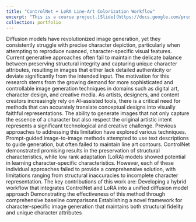 ```yaml
---
title: "ControlNet + LoRA Line-Art Colorization Workflow"
excerpt: "This is a course project.[Slide](https://docs.google.com/presentation/d/1--OoNGXd8Wfc12vTyD4rxgOoaCXto4GL/edit?usp=sharing&ouid=110097611116200166954&rtpof=true&sd=true)[Paper](https://drive.google.com/file/d/1jjJ6YeQM4jzgP4o8op2zyBr9xubnGool/view?usp=sharing)<br/><img src='/images/workflow.png'>"
collection: portfolio
---
```


Diffusion models have revolutionized image generation, yet they consistently struggle with precise character depiction, particularly when attempting to reproduce nuanced, character-specific visual features. Current generative approaches often fail to maintain the delicate balance between preserving structural integrity and capturing unique character attributes, resulting in images that either lack detailed authenticity or deviate significantly from the intended input.
The motivation for this research stems from the growing demand for more sophisticated and controllable image generation techniques in domains such as digital art, character design, and creative media. As artists, designers, and content creators increasingly rely on AI-assisted tools, there is a critical need for methods that can accurately translate conceptual designs into visually faithful representations. The ability to generate images that not only capture the essence of a character but also respect the original artistic intent represents a significant technological and creative challenge.
Previous approaches to addressing this limitation have explored various techniques. Prompt-guided image-to-image methods attempted to use text descriptions to guide generation, but often failed to maintain line art contours. ControlNet demonstrated promising results in the preservation of structural characteristics, while low rank adaptation (LoRA) models showed potential in learning character-specific characteristics. However, each of these individual approaches failed to provide a comprehensive solution, with limitations ranging from structural inaccuracies to incomplete character representation.
The key contributions of this work are:
Developing a hybrid workflow that integrates ControlNet and LoRA into a unified diffusion model approach
Demonstrating the effectiveness of this method through comprehensive baseline comparisons
Establishing a novel framework for character-specific image generation that maintains both structural fidelity and unique character attributes
